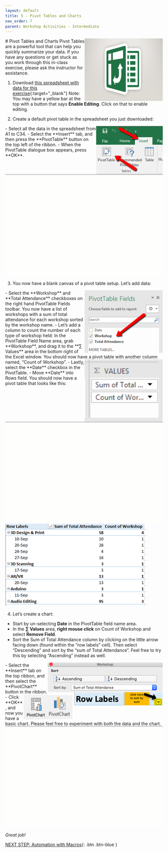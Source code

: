 ```yaml
---
layout: default
title: 5 - Pivot Tables and Charts
nav_order: 7
parent: Workshop Activities - Intermediate
---
```

<img src="images/excel-pivot-01.png" style="float:right;width:250px;height:200px;"> 
# Pivot Tables and Charts
Pivot Tables are a powerful tool that can help you quickly summarize your data. If you have any questions or get stuck as you work through this in-class exercise, please ask the instructor for assistance. 

1. Download [this spreadsheet with data for this exercise](docs/dsc-pivot-table.xlsx){:target="_blank"} Note: You may have a yellow bar at the top with a button that says **Enable Editing**. Click on that to enable editing.

2. Create a default pivot table in the spreadsheet you just downloaded:
<img src="images/excel-pivot-02.png" style="float:right;" alt="Insert pivot table icon."> 
  - Select all the data in the spreadsheet from A1 to C34.
  - Select the **Insert** tab, and then press the **PivotTable** button on the top left of the ribbon.
  - When the PivotTable dialogue box appears, press **OK**.
<img src="images/excel-pivot-03.gif" alt="Demonstration of Step 2."> 

3. You now have a blank canvas of a pivot table setup. Let’s add data:
<img src="images/excel-pivot-04.png" style="float:right;width:250px;height:200px;" alt="Selecting workshops and total attendance checkboxes."> 
  - Select the **Workshop** and **Total Attendance** checkboxes on the right hand PivotTable Fields toolbar. You now have a list of workshops with a sum of total attendance for each workshop sorted by the workshop name.
  - Let’s add a column to count the number of each type of workshop held: In the PivotTable Field Name area, grab **Workshop**, and drag it to the **∑ Values** area in the bottom right of the Excel window. You should now have a pivot table with another column named, “Count of Workshop”.
<img src="images/excel-pivot-05.png" style="float:right;width:250px;height:200px;" alt="Sigma Values."> 
  - Lastly, select the **Date** checkbox in the PivotTable. 
  - Move **Date** into Rows field. You should now have a pivot table that looks like this:
<img src="images/excel-pivot-06.gif" alt="Moving date into the rows field.">
<img src="images/excel-pivot-07.png" alt="Visual of the table with data.">

4. Let’s create a chart:
  - Start by un-selecting **Date** in the PivotTable field name area.
  - In the **∑ Values** area, **right mouse click** on Count of Workshop and select **Remove Field**.
  - Sort the Sum of Total Attendance column by clicking on the little arrow facing down (found within the “row labels” cell). Then select “Descending” and sort by the “sum of Total Attendance”. Feel free to try this by selecting “Ascending” instead as well.
<img src="images/excel-pivot-08.png" style="float:right;" alt="Sorting using descending andascending."> 
  <img src="images/excel-pivot-09.png" style="float:right;" alt="Arrow to click to sort.">
  - Select the **Insert** tab on the top ribbon, and then select the **PivotChart** button in the ribbon. 
<img src="images/excel-pivot-10.png" style="float:right;width:80px;height:80px;"><img src="images/excel-pivot-11.png" style="float:right;width:80px;height:80px;" alt="Pivot chart icons."> 
  - Click **OK**, and now you have a basic chart. Please feel free to experiment with both the data and the chart.<br>
<img src="images/excel-pivot-12.gif" alt="Demonstration of Step 4.">

_Great job!_

[NEXT STEP: Automation with Macros](automation-macros.html){: .btn .btn-blue }

